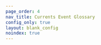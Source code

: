 ```yaml
---
page_order: 4
nav_title: Currents Event Glossary
config_only: true
layout: blank_config
noindex: true
---
```


